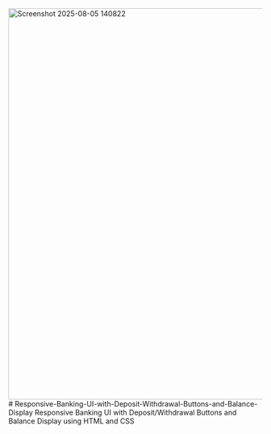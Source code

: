 <img width="1833" height="776" alt="Screenshot 2025-08-05 140822" src="https://github.com/user-attachments/assets/2cbf114e-dfc2-4dd6-890a-af9cadab4592" />
# Responsive-Banking-UI-with-Deposit-Withdrawal-Buttons-and-Balance-Display
Responsive Banking UI with Deposit/Withdrawal Buttons and Balance Display using HTML and CSS
